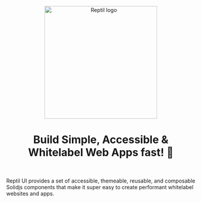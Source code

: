 <p align="center">
  <a href="https://github.com/seed-blocks/reptil">
    <img src="https://raw.githubusercontent.com/seed-blocks/reptil/master/logo/reptil_logo_gh_v1.png?raw=true" alt="Reptil logo" width="300" />
  </a>
</p>

<h1 align="center">Build Simple, Accessible &amp; Whitelabel Web Apps fast! 🙌</h1>

<br>

Reptil UI provides a set of accessible, themeable, reusable, and composable Solidjs
components that make it super easy to create performant whitelabel websites and apps.

